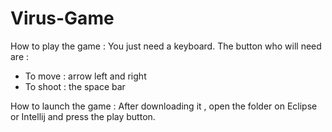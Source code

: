 # Virus-Game

How to play the game : 
You just need a keyboard. The button who will need are : 
 - To move : arrow left and right
 - To shoot : the space bar 


How to launch the game : 
After downloading it , open the folder on Eclipse or Intellij and press the play button. 
